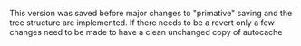 This version was saved before major changes to "primative" saving and the tree structure are implemented.
If there needs to be a revert only a few changes need to be made to have a clean unchanged copy of autocache
